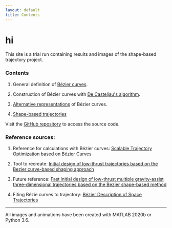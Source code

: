 ```yaml
---
layout: default
title: Contents
---
```


# hi

This site is a trial run containing results and images of the shape-based trajectory project.

### Contents

1. General definition of [Bézier curves](./bezier/bezier.md).

2. Construction of Bézier curves with [De Casteljau's algorithm](./bezier/decastel.md).

3. [Alternative representations](./bezier/alternate.md) of Bézier curves.

4. [Shape-based trajectories](./trajectory/intro.md)


Visit the [GitHub repository](https://github.com/alosola/trajectory) to access the source code.

### Reference sources:

1. Reference for calculations with Bézier curves: [Scalable Trajectory Optimization based on Bézier Curves](https://www.researchgate.net/publication/327043649_Scalable_Trajectory_Optimization_based_on_Bezier_Curves)

2. Tool to recreate: [Initial design of low-thrust trajectories based on the Bezier curve-based shaping approach](https://journals.sagepub.com/doi/abs/10.1177/0954410020920040)

3. Future reference: [Fast initial design of low-thrust multiple gravity-assist three-dimensional trajectories based on the Bezier shape-based method](https://www.sciencedirect.com/science/article/pii/S0094576520305592?via%3Dihub)

4. Fiting Bézie curves to trajectory: [Bézier Description of Space Trajectories](https://sites.utexas.edu/renato/files/2017/04/Bezier-Description-of-Space-Trajectories_FINAL.pdf)

------------------

All images and animations have been created with MATLAB 2020b or Python 3.6.
